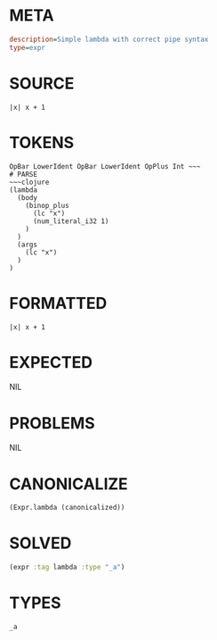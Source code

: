 # META
~~~ini
description=Simple lambda with correct pipe syntax
type=expr
~~~
# SOURCE
~~~roc
|x| x + 1
~~~
# TOKENS
~~~text
OpBar LowerIdent OpBar LowerIdent OpPlus Int ~~~
# PARSE
~~~clojure
(lambda
  (body
    (binop_plus
      (lc "x")
      (num_literal_i32 1)
    )
  )
  (args
    (lc "x")
  )
)
~~~
# FORMATTED
~~~roc
|x| x + 1
~~~
# EXPECTED
NIL
# PROBLEMS
NIL
# CANONICALIZE
~~~clojure
(Expr.lambda (canonicalized))
~~~
# SOLVED
~~~clojure
(expr :tag lambda :type "_a")
~~~
# TYPES
~~~roc
_a
~~~
